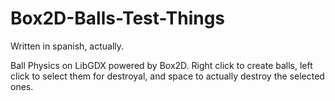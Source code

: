 # Box2D-Balls-Test-Things
Written in spanish, actually.

Ball Physics on LibGDX powered by Box2D.
Right click to create balls, left click to select them for destroyal, and space to actually destroy the selected ones.

